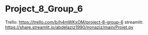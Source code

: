 # Project_8_Group_6

Trello: https://trello.com/b/h4mWKxOM/project-8-group-6
streamlit: https://share.streamlit.io/abdelaziz1990/ironaziz/main/Projet.py
